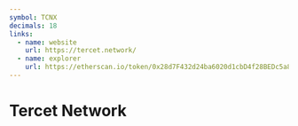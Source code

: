```yaml
---
symbol: TCNX
decimals: 18
links:
  - name: website
    url: https://tercet.network/
  - name: explorer
    url: https://etherscan.io/token/0x28d7F432d24ba6020d1cbD4f28BEDc5a82F24320
---
```


# Tercet Network
